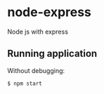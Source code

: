 # node-express
Node js with express

## Running application

Without debugging:

```bash
$ npm start
```
